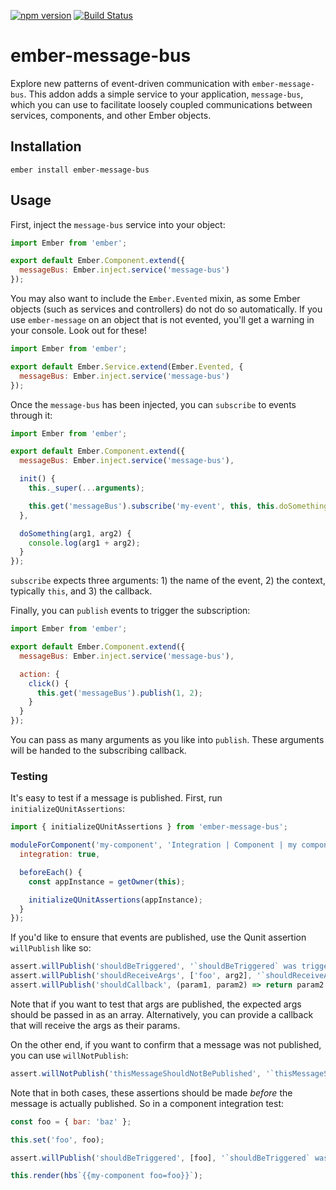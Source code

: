 [![npm version](https://badge.fury.io/js/ember-message-bus.svg)](https://badge.fury.io/js/ember-message-bus)
[![Build Status](https://travis-ci.org/null-null-null/ember-message-bus.svg?branch=master)](https://travis-ci.org/null-null-null/ember-message-bus)

# ember-message-bus

Explore new patterns of event-driven communication with `ember-message-bus`. This addon adds a simple service to your application, `message-bus`, which you can use to facilitate loosely coupled communications between services, components, and other Ember objects.

## Installation

`ember install ember-message-bus`

## Usage

First, inject the `message-bus` service into your object:

```js
import Ember from 'ember';

export default Ember.Component.extend({
  messageBus: Ember.inject.service('message-bus')
});
```

You may also want to include the `Ember.Evented` mixin, as some Ember objects (such as services and controllers) do not do so automatically. If you use `ember-message` on an object that is not evented, you'll get a warning in your console. Look out for these!

```js
import Ember from 'ember';

export default Ember.Service.extend(Ember.Evented, {
  messageBus: Ember.inject.service('message-bus')
});
```

Once the `message-bus` has been injected, you can `subscribe` to events through it:

```js
import Ember from 'ember';

export default Ember.Component.extend({
  messageBus: Ember.inject.service('message-bus'),

  init() {
    this._super(...arguments);

    this.get('messageBus').subscribe('my-event', this, this.doSomething);
  },

  doSomething(arg1, arg2) {
    console.log(arg1 + arg2);
  }
});
```

`subscribe` expects three arguments: 1) the name of the event, 2) the context, typically `this`, and 3) the callback.

Finally, you can `publish` events to trigger the subscription:

```js
import Ember from 'ember';

export default Ember.Component.extend({
  messageBus: Ember.inject.service('message-bus'),

  action: {
    click() {
      this.get('messageBus').publish(1, 2);
    }
  }
});
```

You can pass as many arguments as you like into `publish`. These arguments will be handed to the subscribing callback.

### Testing

It's easy to test if a message is published. First, run `initializeQUnitAssertions`:

```js
import { initializeQUnitAssertions } from 'ember-message-bus';

moduleForComponent('my-component', 'Integration | Component | my component', {
  integration: true,

  beforeEach() {
    const appInstance = getOwner(this);

    initializeQUnitAssertions(appInstance);
  }
});
```

If you'd like to ensure that events are published, use the Qunit assertion `willPublish` like so:

```js
assert.willPublish('shouldBeTriggered', '`shouldBeTriggered` was triggered');
assert.willPublish('shouldReceiveArgs', ['foo', arg2], '`shouldReceiveArgs` received the correct args');
assert.willPublish('shouldCallback', (param1, param2) => return param2 === arg2, '`shouldCallback` tested with callback');
```

Note that if you want to test that args are published, the expected args should be passed in as an array. Alternatively, you can provide a callback that will receive the args as their params.

On the other end, if you want to confirm that a message was not published, you can use `willNotPublish`:

```js
assert.willNotPublish('thisMessageShouldNotBePublished', '`thisMessageShouldNotBePublished` was not published');
```

Note that in both cases, these assertions should be made _before_ the message is actually published. So in a component integration test:

```js
const foo = { bar: 'baz' };

this.set('foo', foo);

assert.willPublish('shouldBeTriggered', [foo], '`shouldBeTriggered` was triggered');

this.render(hbs`{{my-component foo=foo}}`);
```
